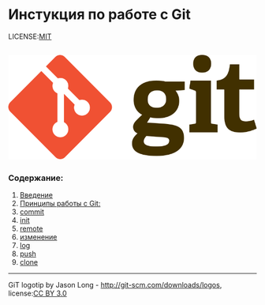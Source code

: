 # Инстукция по работе с Git

LICENSE:[MIT](./license.md)

![](./logotip/Git-logo.png)
---

### Содержание:
1. [Введение](./Введение.md)
2. [Принципы работы с Git:](./Принцыпа%20работs%20с%20git.md)
3. [commit](./commit.md)
4. [init](./Init.md)
5. [remote](./remote.md)
6. [изменение](./изменение.md)
7. [log](./log.md)
8. [push](./push.md)
9. [clone](./clone.md)

---

GiT logotip by Jason Long - http://git-scm.com/downloads/logos, license:[CC BY 3.0](creativecommons.org/licenses/by/3.0/)
 